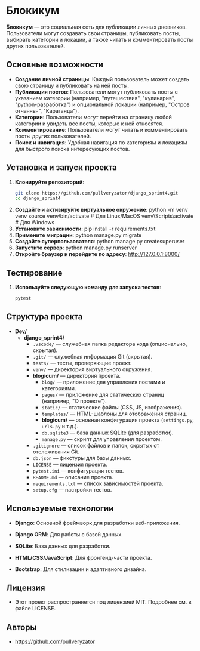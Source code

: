 # Блокикум

**Блокикум** — это социальная сеть для публикации личных дневников. Пользователи могут создавать свои страницы, публиковать посты, выбирать категории и локации, а также читать и комментировать посты других пользователей.

## Основные возможности

- **Создание личной страницы**: Каждый пользователь может создать свою страницу и публиковать на ней посты.
- **Публикация постов**: Пользователи могут публиковать посты с указанием категории (например, "путешествия", "кулинария", "python-разработка") и опциональной локации (например, "Остров отчаянья", "Караганда").
- **Категории**: Пользователи могут перейти на страницу любой категории и увидеть все посты, которые к ней относятся.
- **Комментирование**: Пользователи могут читать и комментировать посты других пользователей.
- **Поиск и навигация**: Удобная навигация по категориям и локациям для быстрого поиска интересующих постов.

## Установка и запуск проекта

1. **Клонируйте репозиторий**:
   ```bash
   git clone https://github.com/pullveryzator/django_sprint4.git
   cd django_sprint4
2. **Создайте и активируйте виртуальное окружение**:
   python -m venv venv
   source venv/bin/activate  # Для Linux/MacOS
   venv\Scripts\activate     # Для Windows
3. **Установите зависимости**:
   pip install -r requirements.txt
4. **Примените миграции**:
   python manage.py migrate
5. **Создайте суперпользователя**:
   python manage.py createsuperuser
6. **Запустите сервер**:
   python manage.py runserver
7. **Откройте браузер и перейдите по адресу**:
   http://127.0.0.1:8000/

## Тестирование

1. **Используйте следующую команду для запуска тестов**:
   ```bash
   pytest

## Структура проекта

- **Dev/**
  - **django_sprint4/**
    - `.vscode/` — служебная папка редактора кода (опционально, скрытая).
    - `.git/` — служебная информация Git (скрытая).
    - `tests/` — тесты, проверяющие проект.
    - `venv/` — директория виртуального окружения.
    - **blogicum/** — директория проекта.
      - `blog/` — приложение для управления постами и категориями.
      - `pages/` — приложение для статических страниц (например, "О проекте").
      - `static/` — статические файлы (CSS, JS, изображения).
      - `templates/` — HTML-шаблоны для отображения страниц.
      - **blogicum/** — основная конфигурация проекта (`settings.py`, `urls.py` и т.д.).
      - `db.sqlite3` — база данных SQLite (для разработки).
      - `manage.py` — скрипт для управления проектом.
    - `.gitignore` — список файлов и папок, скрытых от отслеживания Git.
    - `db.json` — фикстуры для базы данных.
    - `LICENSE` — лицензия проекта.
    - `pytest.ini` — конфигурация тестов.
    - `README.md` — описание проекта.
    - `requirements.txt` — список зависимостей проекта.
    - `setup.cfg` — настройки тестов.

## Используемые технологии

- **Django**: Основной фреймворк для разработки веб-приложения.

- **Django ORM**: Для работы с базой данных.

- **SQLite**: База данных для разработки.

- **HTML/CSS/JavaScript**: Для фронтенд-части проекта.

- **Bootstrap**: Для стилизации и адаптивного дизайна.

## Лицензия
- Этот проект распространяется под лицензией MIT. Подробнее см. в файле LICENSE.

## Авторы
- https://github.com/pullveryzator
